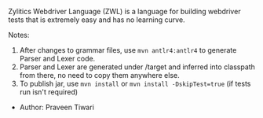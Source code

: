 Zylitics Webdriver Language (ZWL) is a language for building webdriver tests that is extremely
easy and has no learning curve.

Notes:
1. After changes to grammar files, use `mvn antlr4:antlr4` to generate Parser
   and Lexer code.
2. Parser and Lexer are generated under /target and inferred into classpath from
   there, no need to copy them anywhere else.
3. To publish jar, use `mvn install` or `mvn install -DskipTest=true` (if tests
   run isn't required)

- Author: Praveen Tiwari
